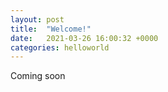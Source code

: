 ```yaml
---
layout: post
title:  "Welcome!"
date:   2021-03-26 16:00:32 +0000
categories: helloworld
---
```

Coming soon 
